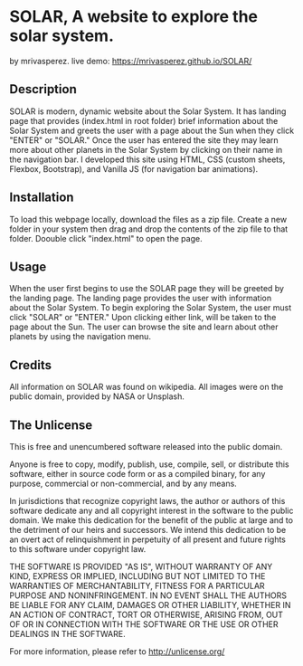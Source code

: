# SOLAR, A website to explore the solar system.
by mrivasperez. live demo: <https://mrivasperez.github.io/SOLAR/>

## Description
SOLAR is modern, dynamic website about the Solar System. It has landing page that provides (index.html in root folder) brief information about the Solar System and greets the user with a page about the Sun when they click "ENTER" or "SOLAR." Once the user has entered the site they may learn more about other planets in the Solar System by clicking on their name in the navigation bar. I  developed this site using HTML, CSS (custom sheets, Flexbox, Bootstrap), and Vanilla JS (for navigation bar animations).

## Installation
To load this webpage locally, download the files as a zip file. Create a new folder in your system then drag and drop the contents of the zip file to that folder. Doouble click "index.html" to open the page.

## Usage
When the user first begins to use the SOLAR page they will be greeted by the landing page. The landing page provides the user with information about the Solar System. To begin exploring the Solar System, the user must click "SOLAR" or "ENTER." Upon clicking either link, will be taken to the page about the Sun. The user can browse the site and learn about other planets by using the navigation menu.

## Credits
All information on SOLAR was found on wikipedia.
All images were on the public domain, provided by NASA or Unsplash.

## The Unlicense
This is free and unencumbered software released into the public domain.

Anyone is free to copy, modify, publish, use, compile, sell, or distribute this software, either in source code form or as a compiled binary, for any purpose, commercial or non-commercial, and by any means.

In jurisdictions that recognize copyright laws, the author or authors of this software dedicate any and all copyright interest in the software to the public domain. We make this dedication for the benefit of the public at large and to the detriment of our heirs and successors. We intend this dedication to be an overt act of relinquishment in perpetuity of all present and future rights to this software under copyright law.

THE SOFTWARE IS PROVIDED "AS IS", WITHOUT WARRANTY OF ANY KIND, EXPRESS OR IMPLIED, INCLUDING BUT NOT LIMITED TO THE WARRANTIES OF MERCHANTABILITY, FITNESS FOR A PARTICULAR PURPOSE AND NONINFRINGEMENT. IN NO EVENT SHALL THE AUTHORS BE LIABLE FOR ANY CLAIM, DAMAGES OR OTHER LIABILITY, WHETHER IN AN ACTION OF CONTRACT, TORT OR OTHERWISE, ARISING FROM, OUT OF OR IN CONNECTION WITH THE SOFTWARE OR THE USE OR OTHER DEALINGS IN THE SOFTWARE.

For more information, please refer to http://unlicense.org/
